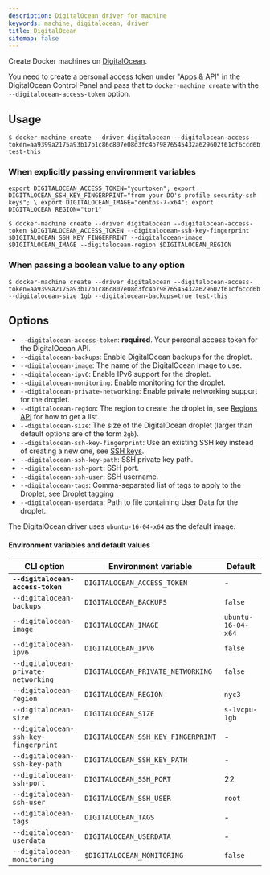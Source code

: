 ```yaml
---
description: DigitalOcean driver for machine
keywords: machine, digitalocean, driver
title: DigitalOcean
sitemap: false
---
```


Create Docker machines on [DigitalOcean](https://www.digitalocean.com/).

You need to create a personal access token under "Apps & API" in the DigitalOcean
Control Panel and pass that to `docker-machine create` with the `--digitalocean-access-token` option.

## Usage

    $ docker-machine create --driver digitalocean --digitalocean-access-token=aa9399a2175a93b17b1c86c807e08d3fc4b79876545432a629602f61cf6ccd6b test-this

### When explicitly passing environment variables

    export DIGITALOCEAN_ACCESS_TOKEN="yourtoken"; export DIGITALOCEAN_SSH_KEY_FINGERPRINT="from your DO's profile security-ssh keys"; \ export DIGITALOCEAN_IMAGE="centos-7-x64"; export DIGITALOCEAN_REGION="tor1"

    $ docker-machine create --driver digitalocean --digitalocean-access-token $DIGITALOCEAN_ACCESS_TOKEN --digitalocean-ssh-key-fingerprint $DIGITALOCEAN_SSH_KEY_FINGERPRINT --digitalocean-image $DIGITALOCEAN_IMAGE --digitalocean-region $DIGITALOCEAN_REGION

### When passing a boolean value to any option

    $ docker-machine create --driver digitalocean --digitalocean-access-token=aa9399a2175a93b17b1c86c807e08d3fc4b79876545432a629602f61cf6ccd6b --digitalocean-size 1gb --digitalocean-backups=true test-this


## Options

-   `--digitalocean-access-token`: **required**. Your personal access token for the DigitalOcean API.
-   `--digitalocean-backups`: Enable DigitalOcean backups for the droplet.
-   `--digitalocean-image`: The name of the DigitalOcean image to use.
-   `--digitalocean-ipv6`: Enable IPv6 support for the droplet.
-   `--digitalocean-monitoring`: Enable monitoring for the droplet.
-   `--digitalocean-private-networking`: Enable private networking support for the droplet.
-   `--digitalocean-region`: The region to create the droplet in, see [Regions API](https://developers.digitalocean.com/documentation/v2/#regions) for how to get a list.
-   `--digitalocean-size`: The size of the DigitalOcean droplet (larger than default options are of the form `2gb`).
-   `--digitalocean-ssh-key-fingerprint`: Use an existing SSH key instead of creating a new one, see [SSH keys](https://developers.digitalocean.com/documentation/v2/#ssh-keys).
-   `--digitalocean-ssh-key-path`: SSH private key path.
-   `--digitalocean-ssh-port`: SSH port.
-   `--digitalocean-ssh-user`: SSH username.
-   `--digitalocean-tags`: Comma-separated list of tags to apply to the Droplet, see [Droplet tagging](https://developers.digitalocean.com/documentation/v2/#tags)
-   `--digitalocean-userdata`: Path to file containing User Data for the droplet.

The DigitalOcean driver uses `ubuntu-16-04-x64` as the default image.

#### Environment variables and default values

| CLI option                          | Environment variable              | Default            |
| ----------------------------------- | --------------------------------- | ------------------ |
| **`--digitalocean-access-token`**   | `DIGITALOCEAN_ACCESS_TOKEN`       | -                  |
| `--digitalocean-backups`            | `DIGITALOCEAN_BACKUPS`            | `false`            |
| `--digitalocean-image`              | `DIGITALOCEAN_IMAGE`              | `ubuntu-16-04-x64` |
| `--digitalocean-ipv6`               | `DIGITALOCEAN_IPV6`               | `false`            |
| `--digitalocean-private-networking` | `DIGITALOCEAN_PRIVATE_NETWORKING` | `false`            |
| `--digitalocean-region`             | `DIGITALOCEAN_REGION`             | `nyc3`             |
| `--digitalocean-size`               | `DIGITALOCEAN_SIZE`               | `s-1vcpu-1gb`      |
| `--digitalocean-ssh-key-fingerprint`| `DIGITALOCEAN_SSH_KEY_FINGERPRINT`| -                  |
| `--digitalocean-ssh-key-path`       | `DIGITALOCEAN_SSH_KEY_PATH`       | -                  |
| `--digitalocean-ssh-port`           | `DIGITALOCEAN_SSH_PORT`           | 22                 |
| `--digitalocean-ssh-user`           | `DIGITALOCEAN_SSH_USER`           | `root`             |
| `--digitalocean-tags`               | `DIGITALOCEAN_TAGS`               | -                  |
| `--digitalocean-userdata`           | `DIGITALOCEAN_USERDATA`           | -                  |
| `--digitalocean-monitoring`         | `$DIGITALOCEAN_MONITORING`        | `false`            |
